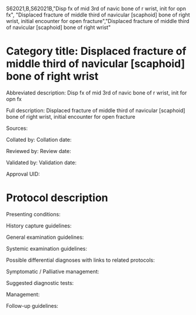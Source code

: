 S62021,B,S62021B,"Disp fx of mid 3rd of navic bone of r wrist, init for opn fx", "Displaced fracture of middle third of navicular [scaphoid] bone of right wrist, initial encounter for open fracture","Displaced fracture of middle third of navicular [scaphoid] bone of right wrist"
# Category title: Displaced fracture of middle third of navicular [scaphoid] bone of right wrist

Abbreviated description: Disp fx of mid 3rd of navic bone of r wrist, init for opn fx

Full description: Displaced fracture of middle third of navicular [scaphoid] bone of right wrist, initial encounter for open fracture

Sources:

Collated by:
Collation date:

Reviewed by:
Review date:

Validated by:
Validation date:

Approval UID:

# Protocol description

Presenting conditions:

History capture guidelines:

General examination guidelines:

Systemic examination guidelines:

Possible differential diagnoses with links to related protocols:

Symptomatic / Palliative management:

Suggested diagnostic tests:

Management:

Follow-up guidelines:
